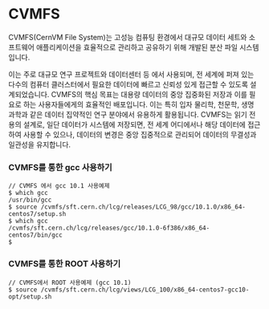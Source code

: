 # CVMFS

CVMFS(CernVM File System)는 고성능 컴퓨팅 환경에서 대규모 데이터 세트와 소프트웨어 애플리케이션을 효율적으로 관리하고 공유하기 위해 개발된 분산 파일 시스템입니다.&#x20;

이는 주로 대규모 연구 프로젝트와 데이터센터 등 에서 사용되며, 전 세계에 퍼져 있는 다수의 컴퓨터 클러스터에서 필요한 데이터에 빠르고 신뢰성 있게 접근할 수 있도록 설계되었습니다. CVMFS의 핵심 목표는 대용량 데이터의 중앙 집중화된 저장과 이를 필요로 하는 사용자들에게의 효율적인 배포입니다. 이는 특히 입자 물리학, 천문학, 생명 과학과 같은 데이터 집약적인 연구 분야에서 유용하게 활용됩니다. CVMFS는 읽기 전용의 설계로, 일단 데이터가 시스템에 저장되면, 전 세계 어디에서나 해당 데이터에 접근하여 사용할 수 있으나, 데이터의 변경은 중앙 집중적으로 관리되어 데이터의 무결성과 일관성을 유지합니다.



### CVMFS를 통한 gcc 사용하기

```
// CVMFS 에서 gcc 10.1 사용예제
$ which gcc
/usr/bin/gcc
$ source /cvmfs/sft.cern.ch/lcg/releases/LCG_98/gcc/10.1.0/x86_64-centos7/setup.sh
$ which gcc
/cvmfs/sft.cern.ch/lcg/releases/gcc/10.1.0-6f386/x86_64-centos7/bin/gcc
$

```



### CVMFS를 통한 ROOT 사용하기

```
// CVMFS에서 ROOT 사용예제 (gcc 10.1)
$ source /cvmfs/sft.cern.ch/lcg/views/LCG_100/x86_64-centos7-gcc10-opt/setup.sh
```
